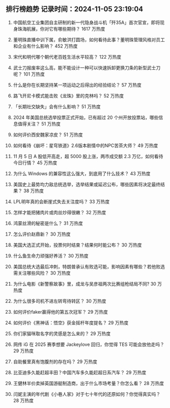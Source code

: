 
## 排行榜趋势 记录时间：2024-11-05 23:19:04
  
  1. 中国航空工业集团自主研制的新一代隐身战斗机「歼35A」首次官宣，即将现身珠海航展，你对它有哪些期待？ 1617 万热度
    
  2. 董明珠直播中训下属，俞敏洪打圆场，如何看待此事？董明珠管理风格对员工和企业有什么影响？ 452 万热度
    
  3. 宋代和明代哪个朝代老百姓生活水平较高？ 122 万热度
    
  4. 武士刀报废率这么高，能不能设计一种可以快速拆卸更换刀条的新型武士刀呢？ 101 万热度
    
  5. 什么是你在长期坚持某一项运动之后得出的经验结论？ 57 万热度
    
  6. 路飞开尼卡模式能击败《龙珠》里的克林吗？ 52 万热度
    
  7. 「长期社交缺失」会有什么影响？ 51 万热度
    
  8. 2024 年美国总统选举投票正式开始，已有超过 20 个州开放投票站，哪些信息值得关注？ 51 万热度
    
  9. 如何评价西安魏家凉皮？ 51 万热度
    
  10. 如何看待《崩坏：星穹铁道》2.6版本剧情中的NPC苦茶大师？ 49 万热度
    
  11. 11 月 5 日 A 股低开高走，超 5000 股上涨，两市成交额 2.3 万亿，如何看待今日行情？ 45 万热度
    
  12. 为什么 Windows 的兼容性这么强大，到底用了什么技术？ 43 万热度
    
  13. 美国史上最势均力敌总统选举，选举结果或延迟公布，哪些因素将决定最终结果？ 38 万热度
    
  14. LPL明年真的会断崖式失去关注度吗？ 33 万热度
    
  15. 怎样才能把猪肉片或肉丝炒得很嫩？ 32 万热度
    
  16. 鸿蒙丝滑的秘密是什么？ 31 万热度
    
  17. 怎么评价赵鼎新？ 30 万热度
    
  18. 美国大选正式开始，投票何时结束？结果何时能公布？ 30 万热度
    
  19. 什么鱼生命力顽强好养活？ 30 万热度
    
  20. 美国总统大选最后冲刺，特朗普承认有败选可能，影响因素有哪些？若他败选需关注哪些风险？ 30 万热度
    
  21. 为什么电影《新警察故事》里，成龙与吴彦祖两次比赛组枪结局不同? 30 万热度
    
  22. 为什么很多司机不进左转弯待转区？ 30 万热度
    
  23. 如何评价faker赢得他的第五次冠军？ 29 万热度
    
  24. 如何评价《黑神话：悟空》获金摇杆年度提名？ 29 万热度
    
  25. 你们家猫咪取名字的灵感是怎么来的？ 29 万热度
    
  26. 网传 iG 在 2025 赛季想要 Jackeylove 回归，你觉得 TES 可能会放他走吗？ 29 万热度
    
  27. 自助餐里真有饱腹剂的存在吗？ 29 万热度
    
  28. 比亚迪多久能赶超丰田？中国汽车多久能赶超日系汽车？ 29 万热度
    
  29. 王健林半价卖掉英国游艇制造商，出于什么市场考量？你怎么看？ 28 万热度
    
  30. 闫妮主演的年代剧《小巷人家》对于七十年代的还原如何？你觉得真实吗？ 28 万热度
    